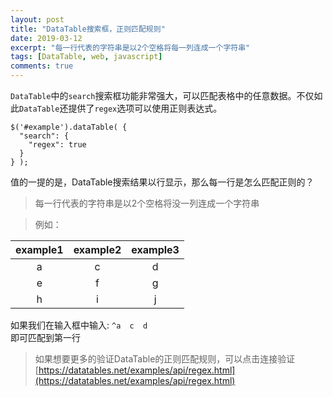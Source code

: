 ```yaml
---
layout: post
title: "DataTable搜索框，正则匹配规则"
date: 2019-03-12
excerpt: "每一行代表的字符串是以2个空格将每一列连成一个字符串"
tags: [DataTable, web, javascript]
comments: true
---
```


`DataTable`中的`search`搜索框功能非常强大，可以匹配表格中的任意数据。不仅如此`DataTable`还提供了`regex`选项可以使用正则表达式。

```
$('#example').dataTable( {
  "search": {
    "regex": true
  }
} );
```
值的一提的是，DataTable搜索结果以行显示，那么每一行是怎么匹配正则的？

>每一行代表的字符串是以2个空格将没一列连成一个字符串

>例如：

|example1|example2|example3|
|:-:|:-:|:-:|
|a|c|d|
|e|f|g|
|h|i|j|

如果我们在输入框中输入: `^a  c  d`  
即可匹配到第一行

>如果想要更多的验证DataTable的正则匹配规则，可以点击连接验证[https://datatables.net/examples/api/regex.html](https://datatables.net/examples/api/regex.html)



